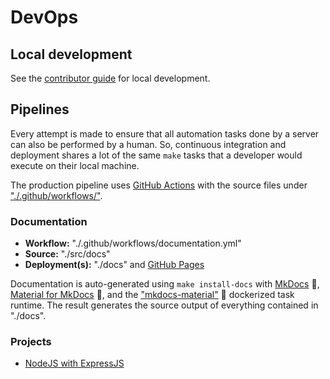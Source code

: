 # DevOps

## Local development

See the [contributor guide](./contribute.md) for local development.

## Pipelines

Every attempt is made to ensure that all automation tasks done by a server can also be performed by a human. So, continuous integration and deployment shares a lot of the same `make` tasks that a developer would execute on their local machine.

The production pipeline uses [GitHub Actions](https://github.com/ericis/hello-cloud/actions) with the source files under ["./.github/workflows/"](https://github.com/ericis/hello-cloud/tree/main/.github/workflows).

### Documentation

- **Workflow:** "./.github/workflows/documentation.yml"
- **Source:** "./src/docs"
- **Deployment(s):** "./docs" and [GitHub Pages](https://ericis.github.io/hello-cloud/)

Documentation is auto-generated using `make install-docs` with [MkDocs](https://www.mkdocs.org/) 🔗, [Material for MkDocs](https://squidfunk.github.io/mkdocs-material/) 🔗, and the ["mkdocs-material"](https://hub.docker.com/r/squidfunk/mkdocs-material/) 🔗 dockerized task runtime. The result generates the source output of everything contained in "./docs".

### Projects

- [NodeJS with ExpressJS](./services/nodejs-expressjs/#devops)

